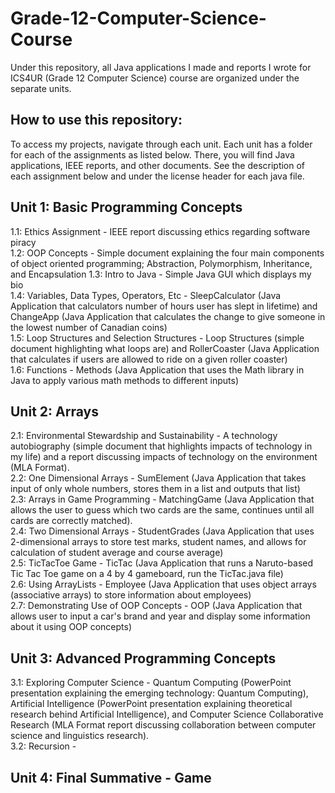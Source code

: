 # Grade-12-Computer-Science-Course
Under this repository, all Java applications I made and reports I wrote for ICS4UR (Grade 12 Computer Science) course are organized under the separate units.  

## How to use this repository:
To access my projects, navigate through each unit. Each unit has a folder for each of the assignments as listed below. There, you will find Java applications, IEEE reports, and other documents. See the description of each assignment below and under the license header for each java file.  

## Unit 1: Basic Programming Concepts
1.1: Ethics Assignment - IEEE report discussing ethics regarding software piracy  
1.2: OOP Concepts - Simple document explaining the four main components of object oriented programming; Abstraction, Polymorphism, Inheritance, and Encapsulation
1.3: Intro to Java - Simple Java GUI which displays my bio  
1.4: Variables, Data Types, Operators, Etc - SleepCalculator (Java Application that calculators number of hours user has slept in lifetime) and ChangeApp (Java Application that calculates the change to give someone in the lowest number of Canadian coins)  
1.5: Loop Structures and Selection Structures - Loop Structures (simple document highlighting what loops are) and RollerCoaster (Java Application that calculates if users are allowed to ride on a given roller coaster)  
1.6: Functions - Methods (Java Application that uses the Math library in Java to apply various math methods to different inputs)  

## Unit 2: Arrays
2.1: Environmental Stewardship and Sustainability - A technology autobiography (simple document that highlights impacts of technology in my life) and a report discussing impacts of technology on the environment (MLA Format).  
2.2: One Dimensional Arrays - SumElement (Java Application that takes input of only whole numbers, stores them in a list and outputs that list)  
2.3: Arrays in Game Programming - MatchingGame (Java Application that allows the user to guess which two cards are the same, continues until all cards are correctly matched).  
2.4: Two Dimensional Arrays - StudentGrades (Java Application that uses 2-dimensional arrays to store test marks, student names, and allows for calculation of student average and course average)  
2.5: TicTacToe Game - TicTac (Java Application that runs a Naruto-based Tic Tac Toe game on a 4 by 4 gameboard, run the TicTac.java file)  
2.6: Using ArrayLists - Employee (Java Application that uses object arrays (associative arrays) to store information about employees)  
2.7: Demonstrating Use of OOP Concepts - OOP (Java Application that allows user to input a car's brand and year and display some information about it using OOP concepts)  

## Unit 3: Advanced Programming Concepts
3.1: Exploring Computer Science - Quantum Computing (PowerPoint presentation explaining the emerging technology: Quantum Computing), Artificial Intelligence (PowerPoint presentation explaining theoretical research behind Artificial Intelligence), and Computer Science Collaborative Research (MLA Format report discussing collaboration between computer science and linguistics research).  
3.2: Recursion - 

## Unit 4: Final Summative - Game
